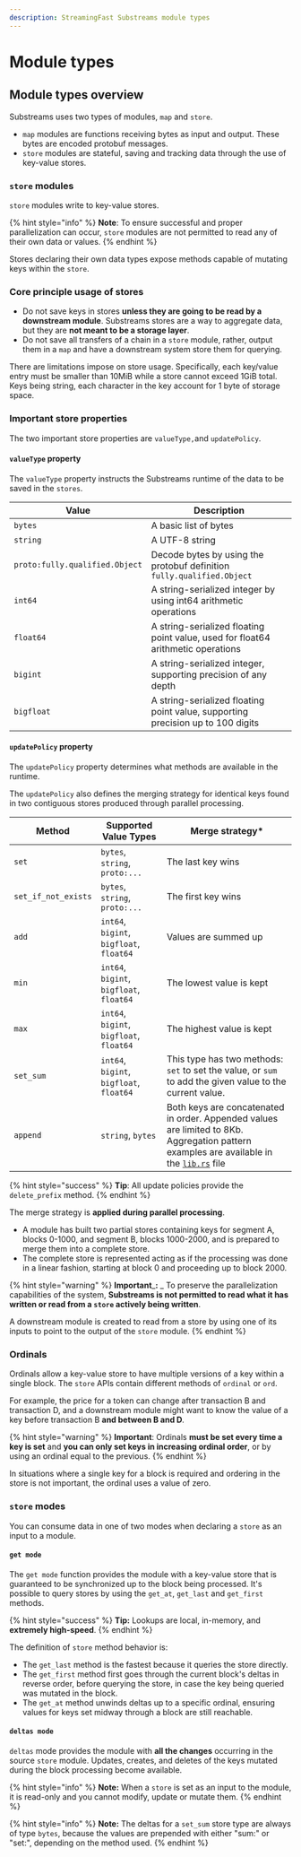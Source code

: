 ```yaml
---
description: StreamingFast Substreams module types
---
```


# Module types

## Module types overview

Substreams uses two types of modules, `map` and `store`.

* `map` modules are functions receiving bytes as input and output. These bytes are encoded protobuf messages.
* `store` modules are stateful, saving and tracking data through the use of key-value stores.

### `store` modules

`store` modules write to key-value stores.

{% hint style="info" %}
**Note**: To ensure successful and proper parallelization can occur, `store` modules are not permitted to read any of their own data or values.
{% endhint %}

Stores declaring their own data types expose methods capable of mutating keys within the `store`.

### Core principle usage of stores

* Do not save keys in stores **unless they are going to be read by a downstream module**. Substreams stores are a way to aggregate data, but they are **not meant to be a storage layer**.
* Do not save all transfers of a chain in a `store` module, rather, output them in a `map` and have a downstream system store them for querying.

There are limitations impose on store usage. Specifically, each key/value entry must be smaller than 10MiB while a store cannot exceed 1GiB total. Keys being string, each character in the key account for 1 byte of storage space.

### Important store properties

The two important store properties are `valueType,`and `updatePolicy`.

#### `valueType` property

The `valueType` property instructs the Substreams runtime of the data to be saved in the `stores`.

| Value                          | Description                                                                      |
| ------------------------------ | -------------------------------------------------------------------------------- |
| `bytes`                        | A basic list of bytes                                                            |
| `string`                       | A UTF-8 string                                                                   |
| `proto:fully.qualified.Object` | Decode bytes by using the protobuf definition `fully.qualified.Object`           |
| `int64`                        | A string-serialized integer by using int64 arithmetic operations                 |
| `float64`                      | A string-serialized floating point value, used for float64 arithmetic operations |
| `bigint`                       | A string-serialized integer, supporting precision of any depth                   |
| `bigfloat`                     | A string-serialized floating point value, supporting precision up to 100 digits  |

#### `updatePolicy` property

The `updatePolicy` property determines what methods are available in the runtime.

The `updatePolicy` also defines the merging strategy for identical keys found in two contiguous stores produced through parallel processing.

| Method              | Supported Value Types                    | Merge strategy\*                                                                                                                                                                                                                 |
| ------------------- | ---------------------------------------- | -------------------------------------------------------------------------------------------------------------------------------------------------------------------------------------------------------------------------------- |
| `set`               | `bytes`, `string`, `proto:...`           | The last key wins                                                                                                                                                                                                                |
| `set_if_not_exists` | `bytes`, `string`, `proto:...`           | The first key wins                                                                                                                                                                                                               |
| `add`               | `int64`, `bigint`, `bigfloat`, `float64` | Values are summed up                                                                                                                                                                                                             |
| `min`               | `int64`, `bigint`, `bigfloat`, `float64` | The lowest value is kept                                                                                                                                                                                                         |
| `max`               | `int64`, `bigint`, `bigfloat`, `float64` | The highest value is kept                                                                                                                                                                                                        |
| `set_sum`           | `int64`, `bigint`, `bigfloat`, `float64` | This type has two methods: `set` to set the value, or `sum` to add the given value to the current value.                                                                                                                         |
| `append`            | `string`, `bytes`                        | Both keys are concatenated in order. Appended values are limited to 8Kb.  Aggregation pattern examples are available in the [`lib.rs`](https://github.com/streamingfast/substreams-uniswap-v3/blob/develop/src/lib.rs#L760) file |

{% hint style="success" %}
**Tip**: All update policies provide the `delete_prefix` method.
{% endhint %}

The merge strategy is **applied during parallel processing**.

* A module has built two partial stores containing keys for segment A, blocks 0-1000, and segment B, blocks 1000-2000, and is prepared to merge them into a complete store.
* The complete store is represented acting as if the processing was done in a linear fashion, starting at block 0 and proceeding up to block 2000.

{% hint style="warning" %}
**Important**_**:** _ To preserve the parallelization capabilities of the system, **Substreams is not permitted to read what it has written or read from a `store` actively being written**.

A downstream module is created to read from a store by using one of its inputs to point to the output of the `store` module.
{% endhint %}

### Ordinals

Ordinals allow a key-value store to have multiple versions of a key within a single block. The `store` APIs contain different methods of `ordinal` or `ord`.

For example, the price for a token can change after transaction B and transaction D, and a downstream module might want to know the value of a key before transaction B **and between B and D**_._

{% hint style="warning" %}
**Important**: Ordinals **must be set every time a key is set** and **you can only set keys in increasing ordinal order**, or by using an ordinal equal to the previous.
{% endhint %}

In situations where a single key for a block is required and ordering in the store is not important, the ordinal uses a value of zero.

### `store` modes

You can consume data in one of two modes when declaring a `store` as an input to a module.

#### `get mode`

The `get mode` function provides the module with a key-value store that is guaranteed to be synchronized up to the block being processed. It's possible to query stores by using the `get_at`, `get_last` and `get_first` methods.

{% hint style="success" %}
**Tip:** Lookups are local, in-memory, and **extremely high-speed**.
{% endhint %}

The definition of `store` method behavior is:

* The `get_last` method is the fastest because it queries the store directly.
* The `get_first` method first goes through the current block's deltas in reverse order, before querying the store, in case the key being queried was mutated in the block.
* The `get_at` method unwinds deltas up to a specific ordinal, ensuring values for keys set midway through a block are still reachable.

#### `deltas mode`

`deltas` mode provides the module with **all the changes** occurring in the source `store` module. Updates, creates, and deletes of the keys mutated during the block processing become available.

{% hint style="info" %}
**Note:** When a `store` is set as an input to the module, it is read-only and you cannot modify, update or mutate them.
{% endhint %}

{% hint style="info" %}
**Note:** The deltas for a `set_sum` store type are always of type `bytes`, because the values are prepended with either "sum:" or "set:", depending on the method used.
{% endhint %}
